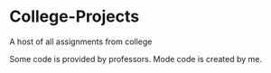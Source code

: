 # College-Projects
A host of all assignments from college

Some code is provided by professors. Mode code is created by me.
